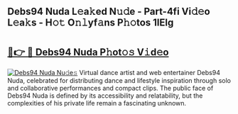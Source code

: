 ## Debs94 Nuda L𝚎a𝚔ed N𝚞𝚍e - Part-4fi Vi𝚍𝚎o L𝚎a𝚔s - H𝚘𝚝 O𝚗𝚕yf𝚊ns P𝚑𝚘tos 1lElg

# <h2><a href="http://kf9lro5.oniu.top/?m=Debs94+Nuda">🔗👉 🔴 Debs94 Nuda P𝚑ot𝚘𝚜 V𝚒d𝚎o</a></h2>

[![Debs94 Nuda Nu𝚍e𝚜](https://i.imgur.com/0qMVB7G.gif)](http://kf9lro5.oniu.top/?m=Debs94+Nuda)
Virtual dance artist and web entertainer Debs94 Nuda, celebrated for distributing dance and lifestyle inspiration through solo and collaborative performances and compact clips. The public face of Debs94 Nuda is defined by its accessibility and relatability, but the complexities of his private life remain a fascinating unknown.  
